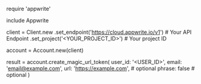 require 'appwrite'

include Appwrite

client = Client.new
    .set_endpoint('https://cloud.appwrite.io/v1') # Your API Endpoint
    .set_project('<YOUR_PROJECT_ID>') # Your project ID

account = Account.new(client)

result = account.create_magic_url_token(
    user_id: '<USER_ID>',
    email: 'email@example.com',
    url: 'https://example.com', # optional
    phrase: false # optional
)
